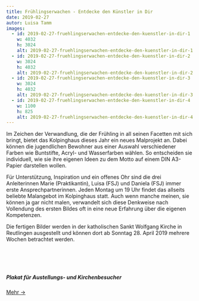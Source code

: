 ```yaml
---
title: Frühlingserwachen - Entdecke den Künstler in Dir
date: 2019-02-27
autor: Luisa Tamm
images:
  - id: 2019-02-27-fruehlingserwachen-entdecke-den-kuenstler-in-dir-1
    w: 4032
    h: 3024
    alt: 2019-02-27-fruehlingserwachen-entdecke-den-kuenstler-in-dir-1
  - id: 2019-02-27-fruehlingserwachen-entdecke-den-kuenstler-in-dir-2
    w: 3024
    h: 4032
    alt: 2019-02-27-fruehlingserwachen-entdecke-den-kuenstler-in-dir-2
  - id: 2019-02-27-fruehlingserwachen-entdecke-den-kuenstler-in-dir-3
    w: 3024
    h: 4032
    alt: 2019-02-27-fruehlingserwachen-entdecke-den-kuenstler-in-dir-3
  - id: 2019-02-27-fruehlingserwachen-entdecke-den-kuenstler-in-dir-4
    w: 1100
    h: 825
    alt: 2019-02-27-fruehlingserwachen-entdecke-den-kuenstler-in-dir-4
---
```

<!--mehr-->
Im Zeichen der Verwandlung, die der Frühling in all seinen Facetten mit sich bringt, bietet das Kolpinghaus dieses Jahr ein neues Malprojekt an. Dabei können die jugendlichen Bewohner aus einer Auswahl verschiedener Farben wie Buntstifte, Acryl- und Wasserfarben wählen. So entscheiden sie individuell, wie sie ihre eigenen Ideen zu dem Motto auf einem DIN A3-Papier darstellen wollen.

Für Unterstützung, Inspiration und ein offenes Ohr sind die drei Anleiterinnen Marie (Praktikantin), Luisa (FSJ) und Daniela (FSJ) immer erste Ansprechpartnerinnen. Jeden Montag um 19 Uhr findet das allseits beliebte Malangebot im Kolpinghaus statt. Auch wenn manche meinen, sie können ja gar nicht malen, verwandelt sich diese Denkweise nach Vollendung des ersten Bildes oft in eine neue Erfahrung über die eigenen Kompetenzen.

Die fertigen Bilder werden in der katholischen Sankt Wolfgang Kirche in Reutlingen ausgestellt und können dort ab Sonntag 28. April 2019 mehrere Wochen betrachtet werden.





<br><br><br>
##### Plakat für Austellungs- und Kirchenbesucher
<a href="{% include img-link id='2019-04-28-kirche-malprojekt-plakat.pdf' folder='artikel' %}" class="btn btn-primary">Mehr &rarr;</a>
